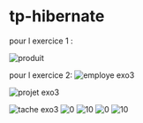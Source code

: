 # tp-hibernate
pour l exercice 1 :

![produit](https://github.com/Samia-Kouame/tp-hibernate/assets/147660832/c2696648-5084-4de9-9783-053ed027cfee)

pour l exercice 2:
![employe exo3](https://github.com/Samia-Kouame/tp-hibernate/assets/147660832/24339866-80da-4d18-a497-f5d950a13f2a)

![projet exo3](https://github.com/Samia-Kouame/tp-hibernate/assets/147660832/b3aae8e3-6585-4437-9eca-21a2d73527ed)

![tache exo3](https://github.com/Samia-Kouame/tp-hibernate/assets/147660832/bab8afbc-4b35-4590-9ce5-4b1452969a52)
![0](https://github.com/Samia-Kouame/tp-hibernate/assets/147660832/2d677d22-a93f-4ad6-87c4-5489cb97d9bb)
![10](https://github.com/Samia-Kouame/tp-hibernate/assets/147660832/356251ea-f200-4606-b3d1-7791fb0bfb76)
![0](https://github.com/Samia-Kouame/tp-hibernate/assets/147660832/61abbe7b-d1a4-48c0-bceb-913bc6613fe8)
![10](https://github.com/Samia-Kouame/tp-hibernate/assets/147660832/deefdcda-8d49-415e-81cb-d801a3f0b253)
